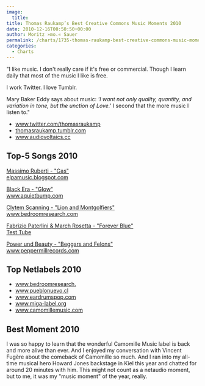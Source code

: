 ```yaml
---
image:
  title: 
title: Thomas Raukamp’s Best Creative Commons Music Moments 2010
date: 2010-12-16T00:50:50+00:00
author: Moritz »mo.« Sauer
permalink: /charts/1735-thomas-raukamp-best-creative-commons-music-moments
categories:
  - Charts
---
```


<div class="grid_7">
  <p>
    "I like music. I don't really care if it's free or commercial. Though I learn daily that most of the music I like is free.
  </p>
  
  <p>
    I work Twitter. I love Tumblr.
  </p>
  
  <p>
    Mary Baker Eddy says about music: <em>'I want not only quality, quantity, and variation in tone, but the unction of Love.'</em> I second that the more music I listen to."
  </p>
  
  <ul>
    <li>
      <a href="http://www.twitter.com/thomasraukamp">www.twitter.com/thomasraukamp</a>
    </li>
    <li>
      <a href="http://thomasraukamp.tumblr.com">thomasraukamp.tumblr.com</a>
    </li>
    <li>
      <a href="http://www.audiovoltaics.cc">www.audiovoltaics.cc</a>
    </li>
  </ul>
  
  <p>
    <!--more-->
  </p>
</div>

<div class="clear">
</div>

<div class="grid_6">
  <h2>
    Top-5 Songs 2010
  </h2>
  
  <p>
    <a href="http://www.phlow.es/wp-content/uploads/best-of-2010/massimo_ruberti_-_gas.mp3">Massimo Ruberti - "Gas"</a><br /> <a href="http://elpamusic.blogspot.com">elpamusic.blogspot.com</a>
  </p>
  
  <p>
    <a href="http://www.phlow.es/wp-content/uploads/best-of-2010/black_era_-_glow.mp3">Black Era - "Glow"</a><br /> <a href="http://www.aquietbump.com">www.aquietbump.com</a>
  </p>
  
  <p>
    <a href="http://www.phlow.es/wp-content/uploads/best-of-2010/clytem_scanning_-_lions_and_montgolfiers.mp3">Clytem Scanning - "Lion and Montgolfiers"</a><br /> <a href="http://www.bedroomresearch.com/">www.bedroomresearch.com</a>
  </p>
  
  <p>
    <a href="http://www.phlow.es/wp-content/uploads/best-of-2010/fabrizio_paterlini_and_march_rosetta_-_forever_blue.mp3">Fabrizio Paterlini & March Rosetta - "Forever Blue"</a><br /> <a href="http://www.monocromatica.com/netlabel/">Test Tube</a>
  </p>
  
  <p>
    <a href="http://www.phlow.es/wp-content/uploads/best-of-2010/power_und_beauty_-_beggars_and_felons.mp3">Power und Beauty - "Beggars and Felons"</a><br /> <a href="http://www.peppermillrecords.com">www.peppermillrecords.com</a>
  </p>
</div>

<div class="grid_5">
  <h2>
    Top Netlabels 2010
  </h2>
  
  <ul>
    <li>
      <a href="http://www.bedroomresearch.com">www.bedroomresearch.</a>
    </li>
    <li>
      <a href="http://www.pueblonuevo.cl">www.pueblonuevo.cl</a>
    </li>
    <li>
      <a href="http://www.eardrumspop.com">www.eardrumspop.com</a>
    </li>
    <li>
      <a href="http://www.miga-label.org">www.miga-label.org</a>
    </li>
    <li>
      <a href="http://www.camomillemusic.com">www.camomillemusic.com</a>
    </li>
  </ul>
</div>

<div class="grid_5">
  <h2>
    Best Moment 2010
  </h2>
  
  <p>
    I was so happy to learn that the wonderful Camomille Music label is back and more alive than ever. And I enjoyed my conversation with Vincent Fugère about the comeback of Camomille so much. And I ran into my all-time musical hero Howard Jones backstage in Kiel this year and chatted for around 20 minutes with him. This might not count as a netaudio moment, but to me, it was my "music moment" of the year, really.
  </p>
</div>

<div class="clear">
</div>